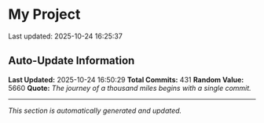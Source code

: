# My Project


Last updated: 2025-10-24 16:25:37






















































































































































































































































































































































































































































































































































































































































































































































































































































## Auto-Update Information

**Last Updated:** 2025-10-24 16:50:29
**Total Commits:** 431
**Random Value:** 5660
**Quote:** _The journey of a thousand miles begins with a single commit._

---
_This section is automatically generated and updated._